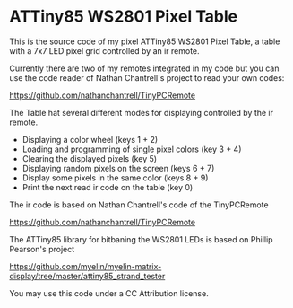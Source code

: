 ATTiny85 WS2801 Pixel Table
===========================

This is the source code of my pixel ATTiny85 WS2801 Pixel Table, a table with a 7x7 LED pixel grid controlled by an ir remote.

Currently there are two of my remotes integrated in my code but you can use the code reader of Nathan Chantrell's project to read your own codes: 

https://github.com/nathanchantrell/TinyPCRemote

The Table hat several different modes for displaying controlled by the ir remote.

* Displaying a color wheel (keys 1 + 2)
* Loading and programming of single pixel colors (key 3 + 4)
* Clearing the displayed pixels (key 5)
* Displaying random pixels on the screen (keys 6 + 7)
* Display some pixels in the same color (keys 8 + 9)
* Print the next read ir code on the table (key 0)

The ir code is based on Nathan Chantrell's code of the TinyPCRemote

https://github.com/nathanchantrell/TinyPCRemote

The ATTiny85 library for bitbaning the WS2801 LEDs is based on Phillip Pearson's project

https://github.com/myelin/myelin-matrix-display/tree/master/attiny85_strand_tester

You may use this code under a CC Attribution license.
